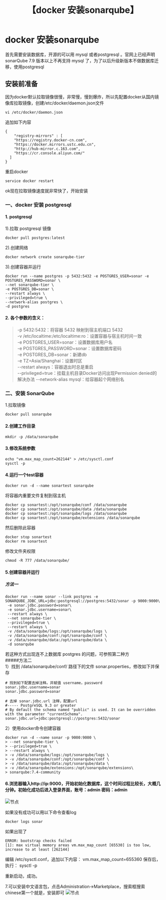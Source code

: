 ﻿---
layout: post
title: 【docker 安装sonarqube】
---

# docker 安装sonarqube
首先需要安装数据库，开源的可以用 mysql 或者postgresql 。官网上已经声明 sonarQube 7.9 版本以上不再支持 mysql 了，为了以后升级新版本不做数据库迁移，使用postgresql

## 安装前准备
因为docker默认拉取镜像很慢，非常慢，慢到爆炸，所以先配置docker从国内镜像库拉取镜像，创建/etc/docker/daemon.json文件
```
vi /etc/docker/daemon.json
```
追加如下内容
```
{
    "registry-mirrors" : [
    "https://registry.docker-cn.com",
    "https://docker.mirrors.ustc.edu.cn",
    "http://hub-mirror.c.163.com",
    "https://cr.console.aliyun.com/"
  ]
}
```
重启docker
```
service docker restart
```
ok现在拉取镜像速度就非常快了，开始安装

### 一、docker 安装 postgresql
#### 1. postgresql  
1).拉取 postgresql 镜像  
```
docker pull postgres:latest
```
2).创建网络 
```
docker network create sonarqube-tier  
```
3).创建容器并运行
```
docker run --name postgres -p 5432:5432 -e POSTGRES_USER=sonar -e POSTGRES_PASSWORD=sonar \
--net sonarqube-tier \
-e POSTGRES_DB=sonar \
--restart always \
--privileged=true \
--network-alias postgres \
-d postgres 
```

#### 2. 各个参数的含义：  
>-p 5432:5432：将容器 5432 映射到宿主机端口 5432  
-v /etc/localtime:/etc/localtime:ro：设置容器与宿主机时间一致  
-e POSTGRES_USER=sonar：设置数据库用户名  
-e POSTGRES_PASSWORD=sonar：设置数据库密码  
-e POSTGRES_DB=sonar：新建db  
-e TZ=Asia/Shanghai：设置时区  
--restart always：容器退出时总是重启  
--privileged=true：挂载主机目录Docker访问出现Permission denied的解决办法 
--network-alias mysql：给容器起个网络别名  

### 二、安装 SonarQube  
1.拉取镜像
```
docker pull sonarqube
```
#### 2.创建工作目录 
```
mkdir -p /data/sonarqube  
```
#### 3.修改系统参数  
```
echo "vm.max_map_count=262144" > /etc/sysctl.conf  
sysctl -p  
```
#### 4.运行一个test容器  
```
docker run -d --name sonartest sonarqube  
```
将容器内重要文件复制到宿主机  
```
docker cp sonartest:/opt/sonarqube/conf /data/sonarqube  
docker cp sonartest:/opt/sonarqube/data /data/sonarqube  
docker cp sonartest:/opt/sonarqube/logs /data/sonarqube  
docker cp sonartest:/opt/sonarqube/extensions /data/sonarqube  
```
然后删除此容器
```
docker stop sonartest
docker rm sonartest  
```
修改文件夹权限  
```
chmod -R 777 /data/sonarqube/  
```
#### 5.创建容器并运行  
##### 方法一
```
docker run --name sonar --link postgres -e SONARQUBE_JDBC_URL=jdbc:postgresql://postgres:5432/sonar -p 9000:9000\
 -e sonar.jdbc.password=sonar\
 -e sonar.jdbc.username=sonar\
 --restart always \
 --net sonarqube-tier \
 --privileged=true \
 --restart always \
 -v /data/sonarqube/logs:/opt/sonarqube/logs \
 -v /data/sonarqube/conf:/opt/sonarqube/conf \
 -v /data/sonarqube/data:/opt/sonarqube/data \
 -d sonarqube
```

若这种方式出现连不上数据库 postgres 的问题，可参照第二种方  
#####方法二  
1）找到 /data/sonarqube/conf/ 路径下的文件 sonar.properties，修改如下并保存 
```
# 找到如下配置去掉注释。并赋值 username，password  
sonar.jdbc.username=sonar  
sonar.jdbc.password=sonar  
```
```
# 去掉 sonar.jdbc.url 注释，配置url  
#----- PostgreSQL 9.3 or greater  
# By default the schema named "public" is used. It can be overridden with the parameter "currentSchema".  
sonar.jdbc.url=jdbc:postgresql://postgres:5432/sonar  
```
2）使用docker命令创建容器  
```
docker run -d --name sonar -p 9000:9000 \  
> --net sonarqube-tier \  
> --privileged=true \  
> --restart always \  
> -v /data/sonarqube/logs:/opt/sonarqube/logs \  
> -v /data/sonarqube/conf:/opt/sonarqube/conf \  
> -v /data/sonarqube/data:/opt/sonarqube/data \  
> -v /data/sonarqube/extensions:/opt/sonarqube/extensions\  
> sonarqube:7.4-community  
```

#### 6.浏览器输入http://ip:9000，开始初始化数据库，这个时间过程比较长，大概几分钟。初始化成功后进入登录界面，账号：admin  密码：admin

![节点](/docs/images/123.jpg)

如果没有成功可以用以下命令查看log
```
docker logs sonar
```
如果出现了
```
ERROR: bootstrap checks failed
[1]: max virtual memory areas vm.max_map_count [65530] is too low, increase to at least [262144]
```

编辑 /etc/sysctl.conf，追加以下内容：
vm.max_map_count=655360
保存后，执行：
sysctl -p

重新启动，成功。

7.可以安装中文语言包，点击Administration→Marketplace，搜索框搜索chinese第一个就是，安装即可
![节点](/docs/images/456.jpg)